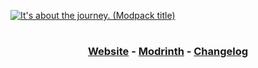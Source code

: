 [![It's about the journey. (Modpack title)](https://iatj-modpack.github.io/res/modpack_title_4k.png)](https://iatj-modpack.github.io/)

#

<h3 align="center">
<a href="https://iatj-modpack.github.io/">Website</a> - <a href="https://modrinth.com/modpack/iatj">Modrinth</a> - <a href="https://iatj-modpack.github.io/changelog">Changelog</a>
</h3>
